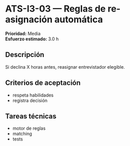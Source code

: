# ATS-I3-03 — Reglas de re-asignación automática

**Prioridad:** Media  
**Esfuerzo estimado:** 3.0 h

## Descripción
Si declina X horas antes, reasignar entrevistador elegible.

## Criterios de aceptación
- respeta habilidades
- registra decisión

## Tareas técnicas
- motor de reglas
- matching
- tests

